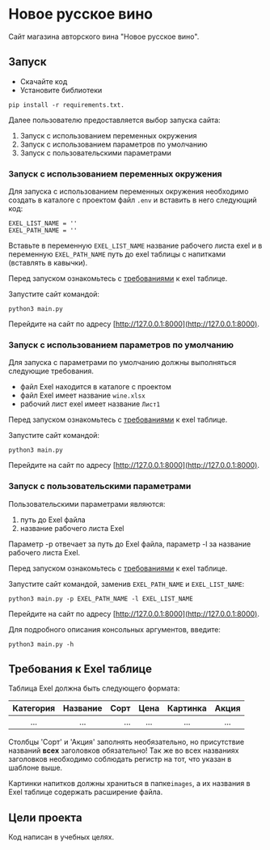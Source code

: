 # Новое русское вино

Сайт магазина авторского вина "Новое русское вино".

## Запуск

- Скачайте код
- Установите библиотеки 
```
pip install -r requirements.txt.
```
Далее пользователю предоставляется выбор запуска сайта:
1. Запуск с использованием переменных окружения
2. Запуск с использованием параметров по умолчанию
3. Запуск с пользовательскими параметрами

### Запуск с использованием переменных окружения

Для запуска с использованием переменных окружения необходимо создать в каталоге с проектом файл `.env` и вставить в него следующий код:
```
EXEL_LIST_NAME = ''
EXEL_PATH_NAME = ''
```
Вставьте в переменную `EXEL_LIST_NAME` название рабочего листа exel и в переменную `EXEL_PATH_NAME` путь до exel таблицы с напитками (вставлять в кавычки). 

Перед запуском ознакомьтесь с [требованиями](#требования-к-exel-таблице) к exel таблице.

Запустите сайт командой:
```
python3 main.py
```
Перейдите на сайт по адресу [http://127.0.0.1:8000](http://127.0.0.1:8000).

### Запуск с использованием параметров по умолчанию

Для запуска с параметрами по умолчанию должны выполняться следующие требования.
* файл Exel находится в каталоге с проектом
* файл Exel имеет название `wine.xlsx`
* рабочий лист exel имеет название `Лист1`

Перед запуском ознакомьтесь с [требованиями](#требования-к-exel-таблице) к exel таблице.

Запустите сайт командой:
```
python3 main.py
```
Перейдите на сайт по адресу [http://127.0.0.1:8000](http://127.0.0.1:8000).

### Запуск с пользовательскими параметрами

Пользовательскими параметрами являются:
1. путь до Exel файла
2. название рабочего листа Exel

Параметр -p отвечает за путь до Exel файла, параметр -l за название рабочего листа Exel. 

Перед запуском ознакомьтесь с [требованиями](#требования-к-exel-таблице) к exel таблице.

Запустите сайт командой, заменив `EXEL_PATH_NAME` и `EXEL_LIST_NAME`:
```
python3 main.py -p EXEL_PATH_NAME -l EXEL_LIST_NAME
```
Перейдите на сайт по адресу [http://127.0.0.1:8000](http://127.0.0.1:8000).

Для подробного описания консольных аргументов, введите:
```
python3 main.py -h
```



## Требования к Exel таблице
Таблица Exel должна быть следующего формата:

| Категория | Название | Сорт | Цена | Картинка | Акция |
|:---------:|:--------:|-----:|:----:|:--------:|:-----:|
|    ...    |   ...    |  ... | ...  |   ...    |  ...  |

Столбцы 'Сорт' и 'Акция' заполнять необязательно, но присутствие названий **всех** заголовков обязательно! Так же во всех названиях заголовков необходимо соблюдать регистр на тот, что указан в шаблоне выше.

Картинки напитков должны храниться в папке`images`, а их названия в Exel таблице содержать расширение файла.
## Цели проекта

Код написан в учебных целях.
